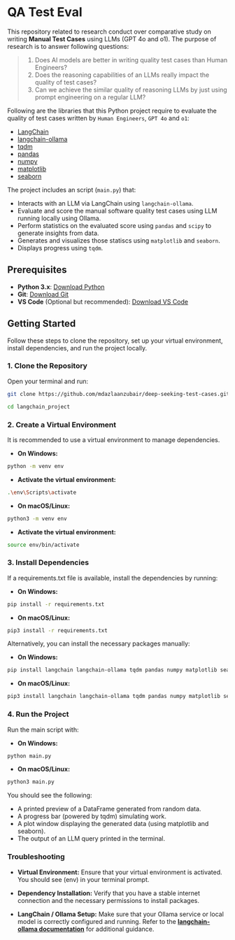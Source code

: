 # QA Test Eval

This repository related to research conduct over comparative study on writing **Manual Test Cases** using LLMs (GPT 4o and o1). The purpose of research is to answer following questions:

> 1. Does AI models are better in writing quality test cases than Human Engineers?
> 2. Does the reasoning capabilities of an LLMs really impact the quality of test cases?
> 3. Can we achieve the similar quality of reasoning LLMs by just using prompt engineering on a regular LLM?

Following are the libraries that this Python project require to evaluate the quality of test cases written by `Human Engineers`, `GPT 4o` and `o1`:

- [LangChain](https://github.com/hwchase17/langchain)
- [langchain-ollama](https://github.com/ollama/ollama)
- [tqdm](https://github.com/tqdm/tqdm)
- [pandas](https://pandas.pydata.org/)
- [numpy](https://numpy.org/)
- [matplotlib](https://matplotlib.org/)
- [seaborn](https://seaborn.pydata.org/)

The project includes an script (`main.py`) that:
- Interacts with an LLM via LangChain using `langchain-ollama`.
- Evaluate and score the manual software quality test cases using LLM running locally using Ollama.
- Perform statistics on the evaluated score using `pandas` and `scipy` to generate insights from data.
- Generates and visualizes those statiscs using `matplotlib` and `seaborn`.
- Displays progress using `tqdm`.

## Prerequisites

- **Python 3.x**: [Download Python](https://www.python.org/downloads/)
- **Git**: [Download Git](https://git-scm.com/downloads)
- **VS Code** (Optional but recommended): [Download VS Code](https://code.visualstudio.com/)

## Getting Started

Follow these steps to clone the repository, set up your virtual environment, install dependencies, and run the project locally.

### 1. Clone the Repository

Open your terminal and run:

```bash
git clone https://github.com/mdazlaanzubair/deep-seeking-test-cases.git
```
```bash
cd langchain_project
```

### 2. Create a Virtual Environment
It is recommended to use a virtual environment to manage dependencies.
- **On Windows:**
```bash
python -m venv env
```
 - **Activate the virtual environment:**
```bash
.\env\Scripts\activate
```
- **On macOS/Linux:**
```bash
python3 -m venv env
```
 - **Activate the virtual environment:**
```bash
source env/bin/activate 
```

### 3. Install Dependencies
If a requirements.txt file is available, install the dependencies by running:
- **On Windows:**
```bash
pip install -r requirements.txt
```
- **On macOS/Linux:**
```bash
pip3 install -r requirements.txt
```
Alternatively, you can install the necessary packages manually:
- **On Windows:**
```bash
pip install langchain langchain-ollama tqdm pandas numpy matplotlib seaborn
```
- **On macOS/Linux:**
```bash
pip3 install langchain langchain-ollama tqdm pandas numpy matplotlib seaborn
```

### 4. Run the Project
Run the main script with:
- **On Windows:**
```bash
python main.py
```
- **On macOS/Linux:**
```bash
python3 main.py
```

You should see the following:
- A printed preview of a DataFrame generated from random data.
- A progress bar (powered by tqdm) simulating work.
- A plot window displaying the generated data (using matplotlib and seaborn).
- The output of an LLM query printed in the terminal.

### Troubleshooting

- **Virtual Environment:**
Ensure that your virtual environment is activated. You should see (env) in your terminal prompt.

- **Dependency Installation:**
Verify that you have a stable internet connection and the necessary permissions to install packages.

- **LangChain / Ollama Setup:**
Make sure that your Ollama service or local model is correctly configured and running. Refer to the [**langchain-ollama documentation**](https://python.langchain.com/api_reference/community/llms/langchain_community.llms.ollama.Ollama.html "langchain-ollama documentation") for additional guidance.